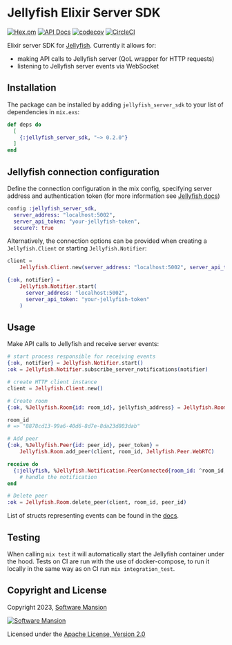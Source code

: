 # Jellyfish Elixir Server SDK

[![Hex.pm](https://img.shields.io/hexpm/v/jellyfish_server_sdk.svg)](https://hex.pm/packages/jellyfish_server_sdk)
[![API Docs](https://img.shields.io/badge/api-docs-yellow.svg?style=flat)](https://hexdocs.pm/jellyfish_server_sdk/)
[![codecov](https://codecov.io/gh/jellyfish-dev/elixir_server_sdk/branch/master/graph/badge.svg?token=ByIko4o5U8)](https://codecov.io/gh/jellyfish-dev/elixir_server_sdk)
[![CircleCI](https://circleci.com/gh/jellyfish-dev/elixir_server_sdk.svg?style=svg)](https://circleci.com/gh/jellyfish-dev/elixir_server_sdk)

Elixir server SDK for [Jellyfish](https://github.com/jellyfish-dev/jellyfish).
Currently it allows for:

- making API calls to Jellyfish server (QoL wrapper for HTTP requests)
- listening to Jellyfish server events via WebSocket

## Installation

The package can be installed by adding `jellyfish_server_sdk` to your list of dependencies in `mix.exs`:

```elixir
def deps do
  [
    {:jellyfish_server_sdk, "~> 0.2.0"}
  ]
end
```

## Jellyfish connection configuration

Define the connection configuration in the mix config,
specifying server address and authentication token
(for more information see [Jellyfish docs](https://jellyfish-dev.github.io/jellyfish-docs/getting_started/authentication))
``` config.exs
config :jellyfish_server_sdk,
  server_address: "localhost:5002",
  server_api_token: "your-jellyfish-token",
  secure?: true
```

Alternatively, the connection options can be provided when creating a `Jellyfish.Client` or starting `Jellyfish.Notifier`:

```elixir
client =
    Jellyfish.Client.new(server_address: "localhost:5002", server_api_token: "your-jellyfish-token")

{:ok, notifier} =
    Jellyfish.Notifier.start(
      server_address: "localhost:5002",
      server_api_token: "your-jellyfish-token"
    )
```

## Usage

Make API calls to Jellyfish and receive server events:

```elixir
# start process responsible for receiving events
{:ok, notifier} = Jellyfish.Notifier.start()
:ok = Jellyfish.Notifier.subscribe_server_notifications(notifier)

# create HTTP client instance
client = Jellyfish.Client.new()

# Create room
{:ok, %Jellyfish.Room{id: room_id}, jellyfish_address} = Jellyfish.Room.create(client, max_peers: 10)

room_id
# => "8878cd13-99a6-40d6-8d7e-8da23d803dab"

# Add peer
{:ok, %Jellyfish.Peer{id: peer_id}, peer_token} =
    Jellyfish.Room.add_peer(client, room_id, Jellyfish.Peer.WebRTC)

receive do
  {:jellyfish, %Jellyfish.Notification.PeerConnected{room_id: ^room_id, peer_id: ^peer_id}} ->
    # handle the notification
end

# Delete peer
:ok = Jellyfish.Room.delete_peer(client, room_id, peer_id)
```

List of structs representing events can be found in the [docs](https://hexdocs.pm/jellyfish_server_sdk).

## Testing

When calling `mix test` it will automatically start the Jellyfish container under the hood.
Tests on CI are run with the use of docker-compose, to run it locally in the same way as on CI run `mix integration_test`.

## Copyright and License

Copyright 2023, [Software Mansion](https://swmansion.com/?utm_source=git&utm_medium=readme&utm_campaign=jellyfish)

[![Software Mansion](https://logo.swmansion.com/logo?color=white&variant=desktop&width=200&tag=membrane-github)](https://swmansion.com/?utm_source=git&utm_medium=readme&utm_campaign=jellyfish)

Licensed under the [Apache License, Version 2.0](LICENSE)

